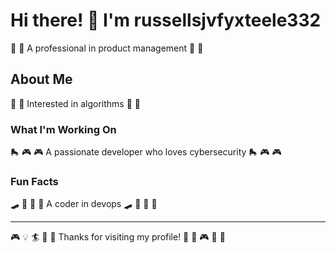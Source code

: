 # Hi there! 👋 I'm russellsjvfyxteele332

🛶 🎪 A professional in product management 🛶 🎪

## About Me
🎵 🥊 Interested in algorithms 🎵 🥊

### What I'm Working On
🛼 🎮 🎮 A passionate developer who loves cybersecurity 🛼 🎮 🎮

### Fun Facts
🛹 🏒 🏏 🏓 A coder in devops 🛹 🏒 🏏 🏓

---
🎮 💡 🏄 🎽 🎯 Thanks for visiting my profile! 🏏 🎣 🎮 🎰 🥁
